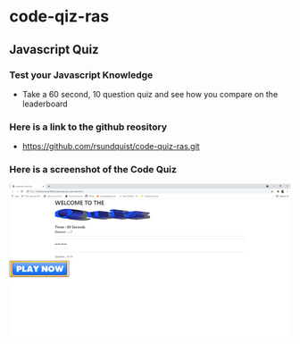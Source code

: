 # code-qiz-ras

## Javascript Quiz

### Test your Javascript Knowledge
- Take a 60 second, 10 question quiz and see how you compare on the leaderboard

### Here is a link to the github reository
- https://github.com/rsundquist/code-quiz-ras.git

### Here is a screenshot of the Code Quiz
![screenshot](assets\Images\code-quiz-ras-screenshot.png "Code Quiz")

